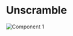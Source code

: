 # Unscramble

![Component 1](https://github.com/Pasha831/unscrambleApp/assets/46136468/a42ca34e-b28d-4623-89fa-d5449a6774fc)
